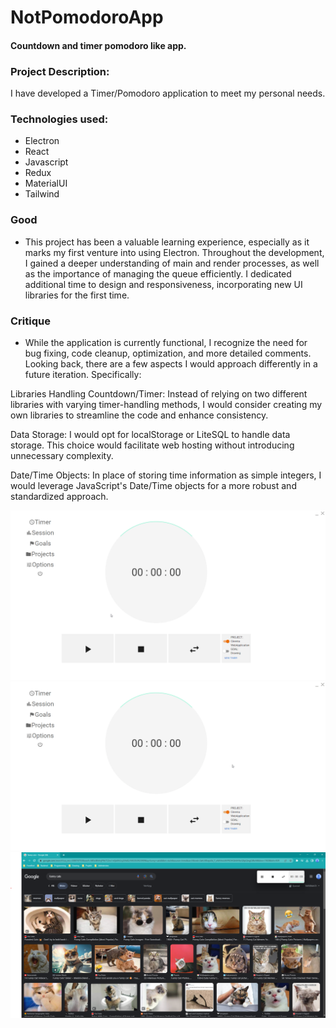 # NotPomodoroApp
#### Countdown and timer pomodoro like app. 

### Project Description:
   I have developed a Timer/Pomodoro application to meet my personal needs.
 

### Technologies used: 
   * Electron
   * React
   * Javascript
   * Redux
   * MaterialUI
   * Tailwind


   ### Good
   - 
      This project has been a valuable learning experience, especially as it marks my first venture into using Electron. Throughout the development, I gained a deeper understanding of main and render processes, as well as 
      the importance of managing the queue efficiently. I dedicated additional time to design and responsiveness, incorporating new UI libraries for the first time.
     
     

   ### Critique
 
   -
     While the application is currently functional, I recognize the need for bug fixing, code cleanup, optimization, and more detailed comments. Looking back, there are a few aspects I would approach differently in a          future iteration. Specifically:
     
   Libraries Handling Countdown/Timer:
   Instead of relying on two different libraries with varying timer-handling methods, I would consider creating my own libraries to streamline the code and enhance consistency.

   Data Storage:
   I would opt for localStorage or LiteSQL to handle data storage. This choice would facilitate web hosting without introducing unnecessary complexity.

   Date/Time Objects:
   In place of storing time information as simple integers, I would leverage JavaScript's Date/Time objects for a more robust and standardized approach.
      

![](https://github.com/marcin554/NotPomodoroApp/blob/dev/Timer.gif)
![](https://github.com/marcin554/NotPomodoroApp/blob/dev/Options.gif)
![](https://github.com/marcin554/NotPomodoroApp/blob/dev/Overlay.png)
